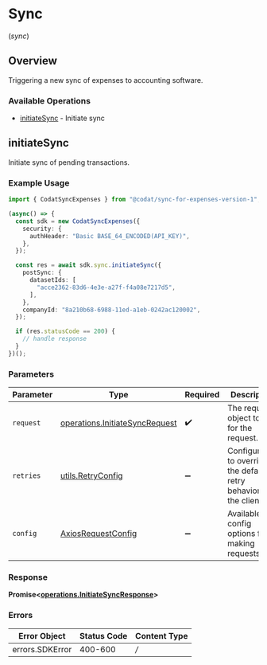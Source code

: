 # Sync
(*sync*)

## Overview

Triggering a new sync of expenses to accounting software.

### Available Operations

* [initiateSync](#initiatesync) - Initiate sync

## initiateSync

Initiate sync of pending transactions.

### Example Usage

```typescript
import { CodatSyncExpenses } from "@codat/sync-for-expenses-version-1";

(async() => {
  const sdk = new CodatSyncExpenses({
    security: {
      authHeader: "Basic BASE_64_ENCODED(API_KEY)",
    },
  });

  const res = await sdk.sync.initiateSync({
    postSync: {
      datasetIds: [
        "acce2362-83d6-4e3e-a27f-f4a08e7217d5",
      ],
    },
    companyId: "8a210b68-6988-11ed-a1eb-0242ac120002",
  });

  if (res.statusCode == 200) {
    // handle response
  }
})();
```

### Parameters

| Parameter                                                                            | Type                                                                                 | Required                                                                             | Description                                                                          |
| ------------------------------------------------------------------------------------ | ------------------------------------------------------------------------------------ | ------------------------------------------------------------------------------------ | ------------------------------------------------------------------------------------ |
| `request`                                                                            | [operations.InitiateSyncRequest](../../sdk/models/operations/initiatesyncrequest.md) | :heavy_check_mark:                                                                   | The request object to use for the request.                                           |
| `retries`                                                                            | [utils.RetryConfig](../../internal/utils/retryconfig.md)                             | :heavy_minus_sign:                                                                   | Configuration to override the default retry behavior of the client.                  |
| `config`                                                                             | [AxiosRequestConfig](https://axios-http.com/docs/req_config)                         | :heavy_minus_sign:                                                                   | Available config options for making requests.                                        |


### Response

**Promise<[operations.InitiateSyncResponse](../../sdk/models/operations/initiatesyncresponse.md)>**
### Errors

| Error Object    | Status Code     | Content Type    |
| --------------- | --------------- | --------------- |
| errors.SDKError | 400-600         | */*             |
